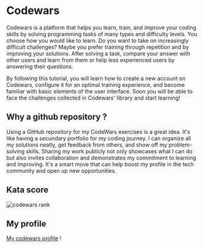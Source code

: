 # Codewars
Codewars is a platform that helps you learn, train, and improve your coding skills by solving programming tasks of many types and difficulty levels. You choose how you would like to learn. Do you want to take on increasingly difficult challenges? Maybe you prefer training through repetition and by improving your solutions. After solving a task, compare your answer with other users and learn from them or help less experienced users by answering their questions.

By following this tutorial, you will learn how to create a new account on Codewars, configure it for an optimal training experience, and become familiar with basic elements of the user interface. Soon you will be able to face the challenges collected in Codewars' library and start learning!

## Why a github repository ?
Using a GitHub repository for my CodeWars exercises is a great idea. It's like having a secundary portfolio for my coding journey. I can organize all my solutions neatly, get feedback from others, and show off my problem-solving skills. Sharing my work publicly not only showcases what I can do but also invites collaboration and demonstrates my commitment to learning and improving. It's a smart move that can help boost my profile in the tech community and open up new opportunities.

## Kata score
![codewars rank](https://www.codewars.com/users/BreadyBred/badges/micro)

## My profile
[My codewars profile](https://www.codewars.com/users/BreadyBred) !
